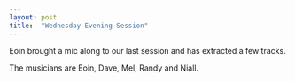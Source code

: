 ```yaml
---
layout: post
title:  "Wednesday Evening Session"
---
```


Eoin brought a mic along to our last session and has extracted a few tracks. 

The musicians are Eoin, Dave, Mel, Randy and Niall.

